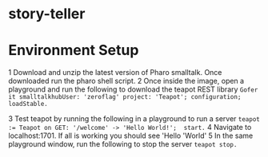 # story-teller

# Environment Setup

1	Download and unzip the latest version of Pharo smalltalk. Once downloaded run the pharo shell script.
2	Once inside the image, open a playground and run the following to download the teapot REST library
``
Gofer it
smalltalkhubUser: 'zeroflag' project: 'Teapot'; configuration;
loadStable.
``

3	Test teapot by running the following in a playground to run a server
``
teapot := Teapot on
	GET: '/welcome' -> 'Hello World!'; 
	start.
``
4	Navigate to localhost:1701. If all is working you should see 'Hello 'World'
5	In the same playground window, run the following to stop the server 
``teapot stop.``

